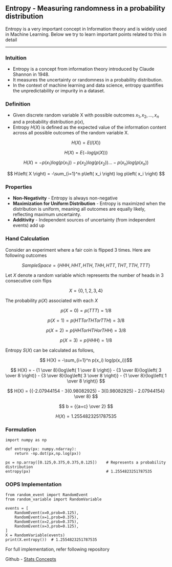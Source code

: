## Entropy - Measuring randomness in a probability distribution

Entropy is a very important concept in Information theory and is widely used in Machine Learning. Below we try to learn important points related to this in detail

---

### Intuition
- Entropy is a concept from information theory introduced by Claude Shannon in 1948. 
- It measures the uncertainty or randomness in a probability distribution. 
- In the context of machine learning and data science, entropy quantifies the unpredictability or impurity in a dataset.

### Definition
- Given discrete random variable X with possible outcomes $x_1, x_2, ..., x_n$ and a probability distribution $p(x)$, 
- Entropy $H(X)$ is defined as the expected value of the information content across all possible outcomes of the random variable X.

$$ H(X) = E(I(X)) $$

$$ H(X) = E(-log(p(X))) $$

$$ H(X) = - p(x_1) log(p(x_1)) - p(x_2) log(p(x_2)) ... - p(x_n) log(p(x_n)) $$

$$ H\left( X \right) =  -\sum_{i=1}^n p\left( x_i \right) log p\left( x_i \right) $$

### Properties
- **Non-Negativity** - Entropy is always non-negative
- **Maximization for Uniform Distribution** - Entropy is maximized when the distribution is uniform, meaning all outcomes are equally likely, reflecting maximum uncertainty.
- **Additivity** - Independent sources of uncertainty (from independent events) add up

### Hand Calculation
Consider an experiment where a fair coin is flipped 3 times. Here are following outcomes

$$ Sample Space = \{HHH,HHT,HTH,THH,HTT,THT,TTH,TTT\} $$

Let $X$ denote a random variable which represents the number of heads in 3 consecutive coin flips

$$ X = \{0,1,2,3,4\} $$

The probability $p(X)$ associated with each $X$

$$ p(X=0) = p(TTT) = 1/8 $$

$$ p(X=1) = p(HTT or THT or TTH) = 3/8 $$

$$ p(X=2) = p(HHT or HTH or THH) = 3/8 $$

$$ p(X=3) = p(HHH) = 1/8 $$

Entropy $S(X)$ can be calculated as follows,

$$ H(X) = -\sum_{i=1}^n p(x_i) log(p(x_i))$$

$$ H(X) = - {1 \over 8}{log\left( 1 \over 8 \right)} - {3 \over 8}{log\left( 3 \over 8 \right)} - {3 \over 8}{log\left( 3 \over 8 \right)} - {1 \over 8}{log\left( 1 \over 8 \right)} $$

$$ H(X) = {{-2.07944154 - 3(0.98082925) - 3(0.98082925) - 2.07944154} \over 8} $$

$$ b = {{a+c} \over 2} $$

$$ H(X) = 1.2554823251787535 $$

### Formulation
```
import numpy as np

def entropy(px: numpy.ndarray):
    return -np.dot(px,np.log(px))

px = np.array([0.125,0.375,0.375,0.125])    # Represents a probability distribution
entropy(px)                                 # 1.2554823251787535
```

### OOPS Implementation
```
from random_event import RandomEvent
from random_variable import RandomVariable

events = [
    RandomEvent(x=0,prob=0.125),
    RandomEvent(x=1,prob=0.375),
    RandomEvent(x=2,prob=0.375),
    RandomEvent(x=3,prob=0.125),
]
X = RandomVariable(events)
print(X.entropy())  # 1.2554823251787535
```
For full implementation, refer following repository

Github - [Stats Concepts](https://github.com/gouherdanish/stats_concepts/blob/main/random_variable.py)